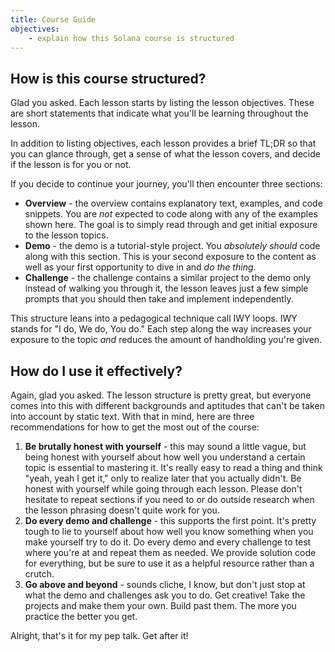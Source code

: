 ```yaml
---
title: Course Guide
objectives:
    - explain how this Solana course is structured
---
```


## How is this course structured?

Glad you asked. Each lesson starts by listing the lesson objectives. These are short statements that indicate what you'll be learning throughout the lesson.

In addition to listing objectives, each lesson provides a brief TL;DR so that you can glance through, get a sense of what the lesson covers, and decide if the lesson is for you or not.

If you decide to continue your journey, you'll then encounter three sections:

-   **Overview** - the overview contains explanatory text, examples, and code snippets. You are _not_ expected to code along with any of the examples shown here. The goal is to simply read through and get initial exposure to the lesson topics.
-   **Demo** - the demo is a tutorial-style project. You _absolutely should_ code along with this section. This is your second exposure to the content as well as your first opportunity to dive in and _do the thing_.
-   **Challenge** - the challenge contains a similar project to the demo only instead of walking you through it, the lesson leaves just a few simple prompts that you should then take and implement independently.

This structure leans into a pedagogical technique call IWY loops. IWY stands for "I do, We do, You do." Each step along the way increases your exposure to the topic _and_ reduces the amount of handholding you're given.

## How do I use it effectively?

Again, glad you asked. The lesson structure is pretty great, but everyone comes into this with different backgrounds and aptitudes that can't be taken into account by static text. With that in mind, here are three recommendations for how to get the most out of the course:

1. **Be brutally honest with yourself** - this may sound a little vague, but being honest with yourself about how well you understand a certain topic is essential to mastering it. It's really easy to read a thing and think "yeah, yeah I get it," only to realize later that you actually didn't. Be honest with yourself while going through each lesson. Please don't hesitate to repeat sections if you need to or do outside research when the lesson phrasing doesn't quite work for you.
2. **Do every demo and challenge** - this supports the first point. It's pretty tough to lie to yourself about how well you know something when you make yourself try to do it. Do every demo and every challenge to test where you're at and repeat them as needed. We provide solution code for everything, but be sure to use it as a helpful resource rather than a crutch.
3. **Go above and beyond** - sounds cliche, I know, but don't just stop at what the demo and challenges ask you to do. Get creative! Take the projects and make them your own. Build past them. The more you practice the better you get.

Alright, that's it for my pep talk. Get after it!
